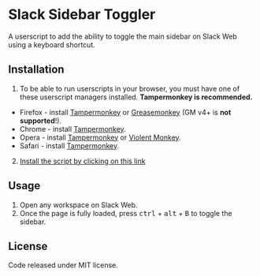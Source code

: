 # Slack Sidebar Toggler

A userscript to add the ability to toggle the main sidebar on Slack Web using a keyboard shortcut.

## Installation

1. To be able to run userscripts in your browser, you must have one of these userscript managers installed. **Tampermonkey is recommended.**
  * Firefox - install [Tampermonkey](https://tampermonkey.net/?ext=dhdg&browser=firefox) or [Greasemonkey](https://addons.mozilla.org/en-US/firefox/addon/greasemonkey/) (GM v4+ is **not supported**!).
  * Chrome - install [Tampermonkey](https://tampermonkey.net/?ext=dhdg&browser=chrome).
  * Opera - install [Tampermonkey](https://tampermonkey.net/?ext=dhdg&browser=opera) or [Violent Monkey](https://addons.opera.com/en/extensions/details/violent-monkey/).
  * Safari - install [Tampermonkey](https://tampermonkey.net/?ext=dhdg&browser=safari).

2. [Install the script by clicking on this link](https://github.com/dumptyd/slack-sidebar-toggler/raw/master/slack-sidebar-toggler.user.js)

## Usage

1. Open any workspace on Slack Web.
2. Once the page is fully loaded, press <kbd>ctrl</kbd> + <kbd>alt</kbd> + <kbd>B</kbd> to toggle the sidebar.

## License

Code released under MIT license.
